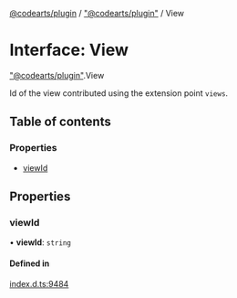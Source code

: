 [@codearts/plugin](../README.md) / ["@codearts/plugin"](../modules/_codearts_plugin_.md) / View

# Interface: View

["@codearts/plugin"](../modules/_codearts_plugin_.md).View

Id of the view contributed using the extension point `views`.

## Table of contents

### Properties

- [viewId](codearts_plugin_.View.md#viewid)

## Properties

### viewId

• **viewId**: `string`

#### Defined in

[index.d.ts:9484](https://github.com/huaweicloud/cloudide-plugin-api/blob/03b481c/index.d.ts#L9484)
